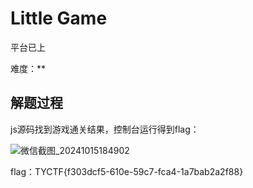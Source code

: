 # Little Game

平台已上

难度：**

## 解题过程

js源码找到游戏通关结果，控制台运行得到flag：

![微信截图_20241015184902](https://gitee.com/LightBeyond/blog_images/raw/master/img/微信截图_20241015184902.png)

flag：TYCTF{f303dcf5-610e-59c7-fca4-1a7bab2a2f88}